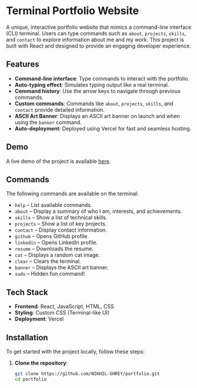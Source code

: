 # Terminal Portfolio Website

A unique, interactive portfolio website that mimics a command-line interface (CLI) terminal. Users can type commands such as `about`, `projects`, `skills`, and `contact` to explore information about me and my work. This project is built with React and designed to provide an engaging developer experience.

## Features

- **Command-line interface**: Type commands to interact with the portfolio.
- **Auto-typing effect**: Simulates typing output like a real terminal.
- **Command history**: Use the arrow keys to navigate through previous commands.
- **Custom commands**: Commands like `about`, `projects`, `skills`, and `contact` provide detailed information.
- **ASCII Art Banner**: Displays an ASCII art banner on launch and when using the `banner` command.
- **Auto-deployment**: Deployed using Vercel for fast and seamless hosting.

## Demo

A live demo of the project is available [here](https://zephyr-portfolio.vercel.app).

## Commands

The following commands are available on the terminal:

- `help` – List available commands.
- `about` – Display a summary of who I am, interests, and achievements.
- `skills` – Show a list of technical skills.
- `projects` – Show a list of key projects.
- `contact` – Display contact information.
- `github` – Opens GitHub profile.
- `linkedin` – Opens LinkedIn profile.
- `resume` – Downloads the resume.
- `cat` – Displays a random cat image.
- `clear` – Clears the terminal.
- `banner` – Displays the ASCII art banner.
- `sudo` – Hidden fun command!

## Tech Stack

- **Frontend**: React, JavaScript, HTML, CSS
- **Styling**: Custom CSS (Terminal-like UI)
- **Deployment**: Vercel

## Installation

To get started with the project locally, follow these steps:

1. **Clone the repository**:

   ```bash
   git clone https://github.com/NIKHIL-SHREY/portfolio.git
   cd portfolio
